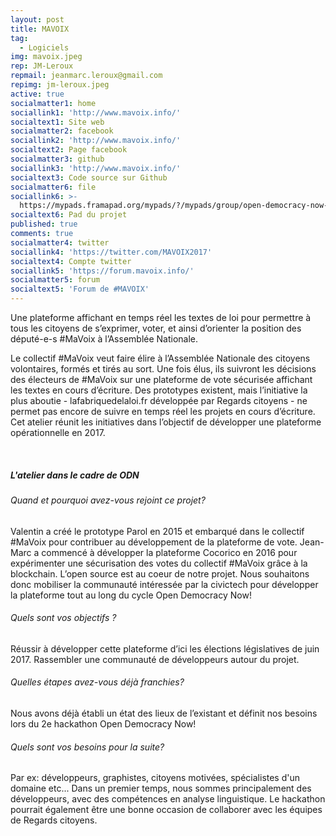 ```yaml
---
layout: post
title: MAVOIX
tag:
  - Logiciels
img: mavoix.jpeg
rep: JM-Leroux
repmail: jeanmarc.leroux@gmail.com
repimg: jm-leroux.jpeg
active: true
socialmatter1: home
sociallink1: 'http://www.mavoix.info/'
socialtext1: Site web
socialmatter2: facebook
sociallink2: 'http://www.mavoix.info/'
socialtext2: Page facebook
socialmatter3: github
sociallink3: 'http://www.mavoix.info/'
socialtext3: Code source sur Github
socialmatter6: file
sociallink6: >-
  https://mypads.framapad.org/mypads/?/mypads/group/open-democracy-now-z42av7kt/pad/view/mavoix-eu19278v
socialtext6: Pad du projet
published: true
comments: true
socialmatter4: twitter
sociallink4: 'https://twitter.com/MAVOIX2017'
socialtext4: Compte twitter
sociallink5: 'https://forum.mavoix.info/'
socialmatter5: forum
socialtext5: 'Forum de #MAVOIX'
---
```


Une plateforme affichant en temps réel les textes de loi pour permettre à tous les citoyens de s’exprimer, voter, et ainsi d’orienter la position des député-e-s #MaVoix à l’Assemblée Nationale.

Le collectif #MaVoix veut faire élire à l’Assemblée Nationale des citoyens volontaires, formés et tirés au sort. Une fois élus, ils suivront les décisions des électeurs de #MaVoix sur une plateforme de vote sécurisée affichant les textes en cours d’écriture. Des prototypes existent, mais l’initiative la plus aboutie - lafabriquedelaloi.fr développée par Regards citoyens - ne permet pas encore de suivre en temps réel les projets en cours d’écriture. Cet atelier réunit les initiatives dans l’objectif de développer une plateforme opérationnelle en 2017.

<br>

##### L'atelier dans le cadre de ODN
 
###### Quand et pourquoi avez-vous rejoint ce projet?

Valentin a créé le prototype Parol en 2015 et embarqué dans le collectif #MaVoix pour contribuer au développement de la plateforme de vote. Jean-Marc a commencé à développer la plateforme Cocorico en 2016 pour expérimenter une sécurisation des votes du collectif #MaVoix grâce à la blockchain. L’open source est au coeur de notre projet. Nous souhaitons donc mobiliser la communauté intéressée par la civictech pour développer la plateforme tout au long du cycle Open Democracy Now!

###### Quels sont vos objectifs ?

Réussir à développer cette plateforme d’ici les élections législatives de juin 2017. Rassembler une communauté de développeurs autour du projet.

###### Quelles étapes avez-vous déjà franchies?

Nous avons déjà établi un état des lieux de l’existant et définit nos besoins lors du 2e hackathon Open Democracy Now!

###### Quels sont vos besoins pour la suite?

Par ex: développeurs, graphistes, citoyens motivées, spécialistes d'un domaine etc... Dans un premier temps, nous sommes principalement des développeurs, avec des compétences en analyse linguistique. Le hackathon pourrait également être une bonne occasion de collaborer avec les équipes de Regards citoyens.
